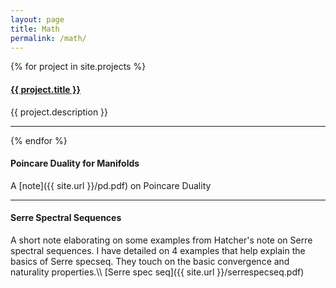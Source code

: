 ```yaml
---
layout: page
title: Math 
permalink: /math/
---
```


{% for project in site.projects %}
  <h4>
    <a href="{{ project.url }}">
      {{ project.title }}
    </a>
  </h4> 
  <p>{{ project.description }}</p>
  <hr>
{% endfor %}

<h4>
Poincare Duality for Manifolds
</h4>
A [note]({{ site.url }}/pd.pdf) on Poincare Duality

<hr>

<h4>
Serre Spectral Sequences
</h4>
A short note elaborating on some examples from Hatcher's note on Serre spectral sequences. I have detailed on 4 examples that help explain the basics of Serre specseq. They touch on the basic convergence and naturality properties.\\
[Serre spec seq]({{ site.url }}/serrespecseq.pdf)
<!-- there was <h4>....</h4> and project url was inside it indented and <p>...</p> contained project description-->